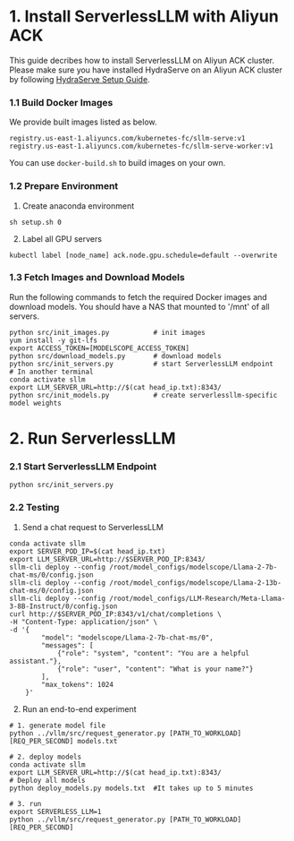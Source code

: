 # 1. Install ServerlessLLM with Aliyun ACK

This guide decribes how to install ServerlessLLM on Aliyun ACK cluster.
Please make sure you have installed HydraServe on an Aliyun ACK cluster by following [HydraServe Setup Guide](../../../README.md).

### 1.1 Build Docker Images

We provide built images listed as below.
```
registry.us-east-1.aliyuncs.com/kubernetes-fc/sllm-serve:v1
registry.us-east-1.aliyuncs.com/kubernetes-fc/sllm-serve-worker:v1
```

You can use `docker-build.sh` to build images on your own.
### 1.2 Prepare Environment

1. Create anaconda environment
```
sh setup.sh 0
```

2. Label all GPU servers
```
kubectl label [node_name] ack.node.gpu.schedule=default --overwrite
```

### 1.3 Fetch Images and Download Models

Run the following commands to fetch the required Docker images and download models.
You should have a NAS that mounted to '/mnt' of all servers.
```
python src/init_images.py           # init images
yum install -y git-lfs
export ACCESS_TOKEN=[MODELSCOPE_ACCESS_TOKEN]
python src/download_models.py       # download models
python src/init_servers.py          # start ServerlessLLM endpoint
# In another terminal
conda activate sllm
export LLM_SERVER_URL=http://$(cat head_ip.txt):8343/
python src/init_models.py           # create serverlessllm-specific model weights
```

# 2. Run ServerlessLLM

### 2.1 Start ServerlessLLM Endpoint
```
python src/init_servers.py
```

### 2.2 Testing

1. Send a chat request to ServerlessLLM
```
conda activate sllm
export SERVER_POD_IP=$(cat head_ip.txt)
export LLM_SERVER_URL=http://$SERVER_POD_IP:8343/
sllm-cli deploy --config /root/model_configs/modelscope/Llama-2-7b-chat-ms/0/config.json 
sllm-cli deploy --config /root/model_configs/modelscope/Llama-2-13b-chat-ms/0/config.json 
sllm-cli deploy --config /root/model_configs/LLM-Research/Meta-Llama-3-8B-Instruct/0/config.json
curl http://$SERVER_POD_IP:8343/v1/chat/completions \
-H "Content-Type: application/json" \
-d '{
        "model": "modelscope/Llama-2-7b-chat-ms/0",
        "messages": [
            {"role": "system", "content": "You are a helpful assistant."},
            {"role": "user", "content": "What is your name?"}
        ],
        "max_tokens": 1024
    }'
```

2. Run an end-to-end experiment
```
# 1. generate model file
python ../vllm/src/request_generator.py [PATH_TO_WORKLOAD] [REQ_PER_SECOND] models.txt

# 2. deploy models
conda activate sllm
export LLM_SERVER_URL=http://$(cat head_ip.txt):8343/
# Deploy all models
python deploy_models.py models.txt  #It takes up to 5 minutes

# 3. run
export SERVERLESS_LLM=1
python ../vllm/src/request_generator.py [PATH_TO_WORKLOAD] [REQ_PER_SECOND]
```
